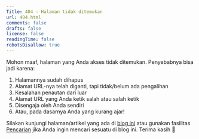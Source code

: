 ```yaml
---
Title: 404 - Halaman tidak ditemukan
url: 404.html
comments: false
drafts: false
license: false
readingTime: false
robotsDisallow: true
---
```


Mohon maaf, halaman yang Anda akses tidak ditemukan. Penyebabnya bisa jadi karena:

1. Halamannya sudah dihapus
2. Alamat URL-nya telah diganti, tapi tidak/belum ada pengalihan
3. Kesalahan penautan dari luar
4. Alamat URL yang Anda ketik salah atau salah ketik
5. Disengaja oleh Anda sendiri
6. Atau, pada dasarnya Anda yang kurang ajar!

Silakan kunjungi halaman/artikel yang ada di [blog ini](/) atau gunakan fasilitas [Pencarian](/cari) jika Anda ingin mencari sesuatu di blog ini. Terima kasih 🙂
